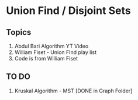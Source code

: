 # Union Find / Disjoint Sets

## Topics

1. Abdul Bari Algorithm YT Video
2. William Fiset - Union FInd play list
3. Code is from William Fiset

## TO DO

1. Kruskal Algorithm - MST [DONE in Graph Folder]
